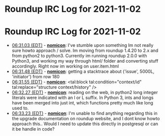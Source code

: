 # Roundup IRC Log for 2021-11-02 #
# Roundup IRC Log for 2021-11-02
* <a href="#06:31.03" id="06:31.03">06:31.03 (EDT)</a> - __[nomicon](https://github.com/nomicon)__: I've stumble upon something Im not really sure howto approach / solve. Im moving from roundup 1.4.20 to 2.x and from python2 to python3. Currently im running roundup 2.0.0 with Python3, and working my way through html/ folder and converting stuff accordingly. Right now im working on user.item.html
* <a href="#06:31.48" id="06:31.48">06:31.48 (EDT)</a> - __[nomicon](https://github.com/nomicon)__: getting a stacktrace about  ('issue', 5000L, 'initiator') from row 180
* <a href="#06:31.55" id="06:31.55">06:31.55 (EDT)</a> - __[nomicon](https://github.com/nomicon)__: <tal:block tal:condition="context/id" tal:replace="structure context/history" />
* <a href="#06:32.27" id="06:32.27">06:32.27 (EDT)</a> - __[nomicon](https://github.com/nomicon)__: reading on the web,  in python2 long integer literals were indicated with an l or L suffix. In Python 3, ints and longs have been merged into just int, which functions pretty much like long used to.
* <a href="#06:33.23" id="06:33.23">06:33.23 (EDT)</a> - __[nomicon](https://github.com/nomicon)__: I'm unable to find anything regarding this in the upgrade documentation on roundup website, and I dont know howto approach this.. Would I need to update this directly in postgresql or can it be handle in code?
